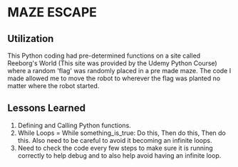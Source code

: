 # **MAZE ESCAPE**
## Utilization
This Python coding had pre-determined functions on a site called Reeborg's World (This site was provided by the Udemy Python Course) where a random 'flag' was randomly placed in a pre made maze. The code I made allowed me to move the robot to wherever the flag was planted no matter where the robot started.
## Lessons Learned
1. Defining and Calling Python functions.
2. While Loops = While something_is_true: Do this, Then do this, Then do this. Also need to be careful to avoid it becoming an infinite loops.
3. Need to check the code every few steps to make sure it is running correctly to help debug and to also help avoid having an infinite loop.